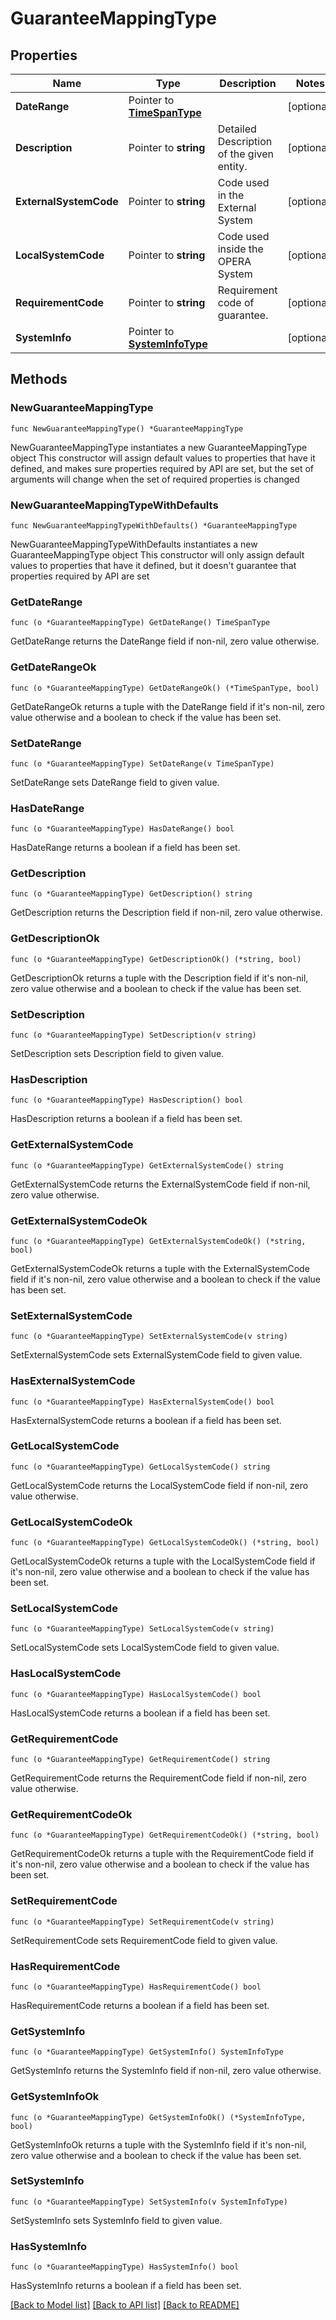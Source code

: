# GuaranteeMappingType

## Properties

Name | Type | Description | Notes
------------ | ------------- | ------------- | -------------
**DateRange** | Pointer to [**TimeSpanType**](TimeSpanType.md) |  | [optional] 
**Description** | Pointer to **string** | Detailed Description of the given entity. | [optional] 
**ExternalSystemCode** | Pointer to **string** | Code used in the External System | [optional] 
**LocalSystemCode** | Pointer to **string** | Code used inside the OPERA System | [optional] 
**RequirementCode** | Pointer to **string** | Requirement code of guarantee. | [optional] 
**SystemInfo** | Pointer to [**SystemInfoType**](SystemInfoType.md) |  | [optional] 

## Methods

### NewGuaranteeMappingType

`func NewGuaranteeMappingType() *GuaranteeMappingType`

NewGuaranteeMappingType instantiates a new GuaranteeMappingType object
This constructor will assign default values to properties that have it defined,
and makes sure properties required by API are set, but the set of arguments
will change when the set of required properties is changed

### NewGuaranteeMappingTypeWithDefaults

`func NewGuaranteeMappingTypeWithDefaults() *GuaranteeMappingType`

NewGuaranteeMappingTypeWithDefaults instantiates a new GuaranteeMappingType object
This constructor will only assign default values to properties that have it defined,
but it doesn't guarantee that properties required by API are set

### GetDateRange

`func (o *GuaranteeMappingType) GetDateRange() TimeSpanType`

GetDateRange returns the DateRange field if non-nil, zero value otherwise.

### GetDateRangeOk

`func (o *GuaranteeMappingType) GetDateRangeOk() (*TimeSpanType, bool)`

GetDateRangeOk returns a tuple with the DateRange field if it's non-nil, zero value otherwise
and a boolean to check if the value has been set.

### SetDateRange

`func (o *GuaranteeMappingType) SetDateRange(v TimeSpanType)`

SetDateRange sets DateRange field to given value.

### HasDateRange

`func (o *GuaranteeMappingType) HasDateRange() bool`

HasDateRange returns a boolean if a field has been set.

### GetDescription

`func (o *GuaranteeMappingType) GetDescription() string`

GetDescription returns the Description field if non-nil, zero value otherwise.

### GetDescriptionOk

`func (o *GuaranteeMappingType) GetDescriptionOk() (*string, bool)`

GetDescriptionOk returns a tuple with the Description field if it's non-nil, zero value otherwise
and a boolean to check if the value has been set.

### SetDescription

`func (o *GuaranteeMappingType) SetDescription(v string)`

SetDescription sets Description field to given value.

### HasDescription

`func (o *GuaranteeMappingType) HasDescription() bool`

HasDescription returns a boolean if a field has been set.

### GetExternalSystemCode

`func (o *GuaranteeMappingType) GetExternalSystemCode() string`

GetExternalSystemCode returns the ExternalSystemCode field if non-nil, zero value otherwise.

### GetExternalSystemCodeOk

`func (o *GuaranteeMappingType) GetExternalSystemCodeOk() (*string, bool)`

GetExternalSystemCodeOk returns a tuple with the ExternalSystemCode field if it's non-nil, zero value otherwise
and a boolean to check if the value has been set.

### SetExternalSystemCode

`func (o *GuaranteeMappingType) SetExternalSystemCode(v string)`

SetExternalSystemCode sets ExternalSystemCode field to given value.

### HasExternalSystemCode

`func (o *GuaranteeMappingType) HasExternalSystemCode() bool`

HasExternalSystemCode returns a boolean if a field has been set.

### GetLocalSystemCode

`func (o *GuaranteeMappingType) GetLocalSystemCode() string`

GetLocalSystemCode returns the LocalSystemCode field if non-nil, zero value otherwise.

### GetLocalSystemCodeOk

`func (o *GuaranteeMappingType) GetLocalSystemCodeOk() (*string, bool)`

GetLocalSystemCodeOk returns a tuple with the LocalSystemCode field if it's non-nil, zero value otherwise
and a boolean to check if the value has been set.

### SetLocalSystemCode

`func (o *GuaranteeMappingType) SetLocalSystemCode(v string)`

SetLocalSystemCode sets LocalSystemCode field to given value.

### HasLocalSystemCode

`func (o *GuaranteeMappingType) HasLocalSystemCode() bool`

HasLocalSystemCode returns a boolean if a field has been set.

### GetRequirementCode

`func (o *GuaranteeMappingType) GetRequirementCode() string`

GetRequirementCode returns the RequirementCode field if non-nil, zero value otherwise.

### GetRequirementCodeOk

`func (o *GuaranteeMappingType) GetRequirementCodeOk() (*string, bool)`

GetRequirementCodeOk returns a tuple with the RequirementCode field if it's non-nil, zero value otherwise
and a boolean to check if the value has been set.

### SetRequirementCode

`func (o *GuaranteeMappingType) SetRequirementCode(v string)`

SetRequirementCode sets RequirementCode field to given value.

### HasRequirementCode

`func (o *GuaranteeMappingType) HasRequirementCode() bool`

HasRequirementCode returns a boolean if a field has been set.

### GetSystemInfo

`func (o *GuaranteeMappingType) GetSystemInfo() SystemInfoType`

GetSystemInfo returns the SystemInfo field if non-nil, zero value otherwise.

### GetSystemInfoOk

`func (o *GuaranteeMappingType) GetSystemInfoOk() (*SystemInfoType, bool)`

GetSystemInfoOk returns a tuple with the SystemInfo field if it's non-nil, zero value otherwise
and a boolean to check if the value has been set.

### SetSystemInfo

`func (o *GuaranteeMappingType) SetSystemInfo(v SystemInfoType)`

SetSystemInfo sets SystemInfo field to given value.

### HasSystemInfo

`func (o *GuaranteeMappingType) HasSystemInfo() bool`

HasSystemInfo returns a boolean if a field has been set.


[[Back to Model list]](../README.md#documentation-for-models) [[Back to API list]](../README.md#documentation-for-api-endpoints) [[Back to README]](../README.md)


